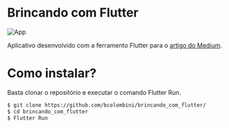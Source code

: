 # Brincando com Flutter

![App](https://media.giphy.com/media/xksH4SPzRSWLFUaUmW/giphy.gif)

Aplicativo desenvolvido com a ferramento Flutter para o [artigo do Medium](http://medium.com.br).

# Como instalar?
Basta clonar o repositório e executar o comando Flutter Run.
```bash
$ git clone https://github.com/bcolombini/brincando_com_flutter/
$ cd brincando_com_flutter
$ Flutter Run
```
